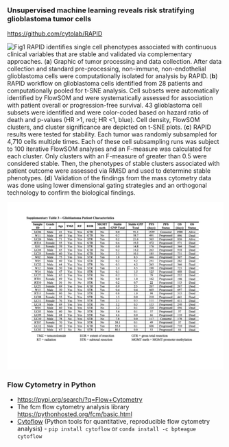 ### Unsupervised machine learning reveals risk stratifying glioblastoma tumor cells

https://github.com/cytolab/RAPID

![Fig1](./assets/elife-56879-fig1-v2.jpg)
RAPID identifies single cell phenotypes associated with continuous clinical variables that are stable and validated via complementary approaches.
(**a**) Graphic of tumor processing and data collection. After data collection and standard pre-processing, non-immune, non-endothelial glioblastoma cells were computationally isolated for analysis by RAPID. (**b**) RAPID workflow on glioblastoma cells identified from 28 patients and computationally pooled for t-SNE analysis. Cell subsets were automatically identified by FlowSOM and were systematically assessed for association with patient overall or progression-free survival. 43 glioblastoma cell subsets were identified and were color-coded based on hazard ratio of death and p-values (HR >1, red; HR <1, blue). Cell density, FlowSOM clusters, and cluster significance are depicted on t-SNE plots. (**c**) RAPID results were tested for stability. Each tumor was randomly subsampled for 4,710 cells multiple times. Each of these cell subsampling runs was subject to 100 iterative FlowSOM analyses and an F-measure was calculated for each cluster. Only clusters with an F-measure of greater than 0.5 were considered stable. Then, the phenotypes of stable clusters associated with patient outcome were assessed via RMSD and used to determine stable phenotypes. (**d**) Validation of the findings from the mass cytometry data was done using lower dimensional gating strategies and an orthogonal technology to confirm the biological findings.


![Suppl-Tab3](./assets/elife-56879-supp-tab3.png)


### Flow Cytometry in Python

- https://pypi.org/search/?q=Flow+Cytometry
- The fcm flow cytometry analysis library https://pythonhosted.org/fcm/basic.html
- [Cytoflow](https://github.com/cytoflow/cytoflow) (Python tools for quantitative, reproducible flow cytometry analysis) - `pip install cytoflow` or `conda install -c bpteague cytoflow`
